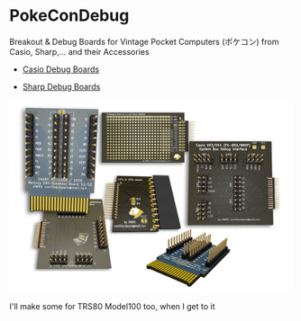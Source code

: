 # PokeConDebug
Breakout &amp; Debug Boards for Vintage Pocket Computers (ポケコン) from Casio, Sharp,... and their Accessories<br>



- <a href="Casio/">Casio Debug Boards</a>

- <a href="Sharp/">Sharp Debug Boards</a>

![proto](img/proto.png)

I'll make some for TRS80 Model100 too, when I get to it
